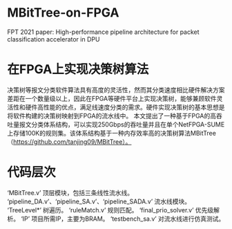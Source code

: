 # MBitTree-on-FPGA
FPT 2021 paper: High-performance pipeline architecture for packet classification accelerator in DPU

# 在FPGA上实现决策树算法
决策树等报文分类软件算法具有高度的灵活性，然而其分类速度相比硬件解决方案差距在一个数量级以上，因此在FPGA等硬件平台上实现决策树，能够兼顾软件灵活性和硬件高性能的优点，满足线速度分类的需求。硬件实现决策树的基本思想是将软件构建的决策树映射到FPGA的流水线中。
本文提出了一种基于FPGA的高吞吐量报文分类体系结构，可以实现250Gbps的吞吐量并且在单个NetFPGA-SUME上存储100K的规则集。该体系结构基于一种内存效率高的决策树算法MBitTree（https://github.com/tanjing09/MBitTree）。

# 代码层次
‘MBitTree.v’ 顶层模块，包括三条线性流水线。
‘pipeline_DA.v’、‘pipeline_SA.v’、‘pipeline_SADA.v’ 流水线模块。
‘TreeLevel*’ 树遍历。
‘ruleMatch.v’ 规则匹配。
‘final_prio_solver.v’ 优先级解析。
‘IP’ 项目所需IP，主要为BRAM。
‘testbench_sa.v’ 对流水线进行仿真测试。
